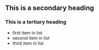## This is a secondary heading
### This is a tertiary heading

* first item in list
* second item in list
* third item in list

